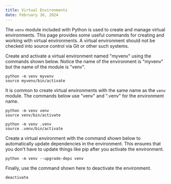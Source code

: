 ```yaml
---
title: Virtual Environments
date: February 16, 2024
---
```


The `venv` module included with Python is used to create and manage virtual environments. This page provides some useful commands for creating and working with virtual environments. A virtual environment should not be checked into source control via Git or other such systems.

Create and activate a virtual environment named "myvenv" using the commands shown below. Notice the name of the environment is "myvenv" but the name of the module is "venv".

```text
python -m venv myvenv
source myvenv/bin/activate
```

It is common to create virtual environments with the same name as the `venv` module. The commands below use "venv" and ".venv" for the environment name.

```text
python -m venv venv
source venv/bin/activate

python -m venv .venv
source .venv/bin/activate
```

Create a virtual environment with the command shown below to automatically update dependencies in the environment. This ensures that you don't have to update things like pip after you activate the environment.

```text
python -m venv --upgrade-deps venv
```

Finally, use the command shown here to deactivate the environment.

```text
deactivate
```
